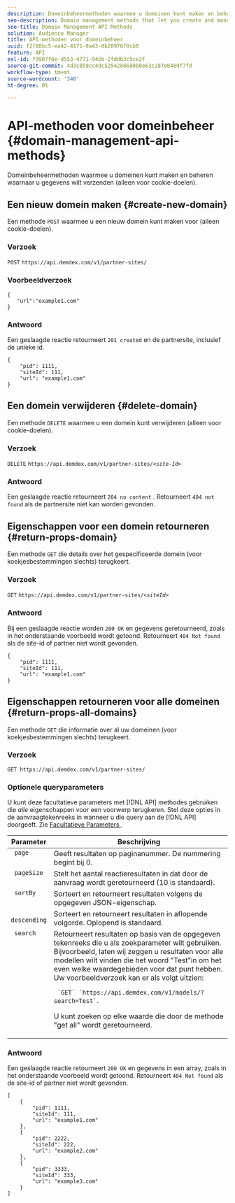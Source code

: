 ```yaml
---
description: Domeinbeheermethoden waarmee u domeinen kunt maken en beheren waarnaar u gegevens wilt verzenden (alleen voor cookie-doelen).
seo-description: Domain management methods that let you create and manage the domains to which you want to send data (for cookie destinations only).
seo-title: Domain Management API Methods
solution: Audience Manager
title: API-methoden voor domeinbeheer
uuid: f2f08bc5-ea42-4171-9a43-0b20976f0cb0
feature: API
exl-id: f9907f6e-d553-4771-945b-2fddb3c9ce2f
source-git-commit: 4d3c859cc4dc5294286680b0e63c287e0409f7fd
workflow-type: tm+mt
source-wordcount: '340'
ht-degree: 0%

---
```


# API-methoden voor domeinbeheer {#domain-management-api-methods}

Domeinbeheermethoden waarmee u domeinen kunt maken en beheren waarnaar u gegevens wilt verzenden (alleen voor cookie-doelen).

<!-- c_partner_site.xml -->

## Een nieuw domein maken {#create-new-domain}

Een methode `POST` waarmee u een nieuw domein kunt maken voor (alleen cookie-doelen).

<!-- r_post_new_partner_site.xml -->

### Verzoek

`POST` `https://api.demdex.com/v1/partner-sites/`

### Voorbeeldverzoek

```
{
   "url":"example1.com"
}
```

### Antwoord

Een geslaagde reactie retourneert `201 created` en de partnersite, inclusief de unieke id.

```
{
    "pid": 1111,
    "siteId": 111,
    "url": "example1.com"
}
```

## Een domein verwijderen {#delete-domain}

Een methode `DELETE` waarmee u een domein kunt verwijderen (alleen voor cookie-doelen).

<!-- r_delete_partner_site.xml -->

### Verzoek

`DELETE` `https://api.demdex.com/v1/partner-sites/`*`<site-Id>`*

### Antwoord

Een geslaagde reactie retourneert `204 no content` . Retourneert `404 not found` als de partnersite niet kan worden gevonden.

## Eigenschappen voor een domein retourneren {#return-props-domain}

Een methode `GET` die details over het gespecificeerde domein (voor koekjesbestemmingen slechts) terugkeert.

<!-- r_get_partner_site.xml -->

### Verzoek

`GET` `https://api.demdex.com/v1/partner-sites/`*`<siteId>`*

### Antwoord

Bij een geslaagde reactie worden `200 OK` en gegevens geretourneerd, zoals in het onderstaande voorbeeld wordt getoond. Retourneert `404 Not found` als de site-id of partner niet wordt gevonden.

```
{
    "pid": 1111,
    "siteId": 111,
    "url": "example1.com"
}
```

## Eigenschappen retourneren voor alle domeinen {#return-props-all-domains}

Een methode `GET` die informatie over al uw domeinen (voor koekjesbestemmingen slechts) terugkeert.

<!-- r_get_partner_sites.xml -->

### Verzoek

`GET https://api.demdex.com/v1/partner-sites/`

### Optionele queryparameters

U kunt deze facultatieve parameters met [!DNL API] methodes gebruiken die *alle* eigenschappen voor een voorwerp terugkeren. Stel deze opties in de aanvraagtekenreeks in wanneer u die query aan de [!DNL API] doorgeeft. Zie [ Facultatieve Parameters ](../../api/rest-api-main/aam-api-getting-started.md#optional-api-query-parameters).

<table id="table_B05A8EE22C9A4C72B84A8479E1AB7D0A"> 
 <thead> 
  <tr> 
   <th colname="col1" class="entry"> Parameter </th> 
   <th colname="col2" class="entry"> Beschrijving </th> 
  </tr>
 </thead>
 <tbody> 
  <tr valign="top"> 
   <td colname="col1"><code> page</code> </td> 
   <td colname="col2"> Geeft resultaten op paginanummer. De nummering begint bij 0. </td> 
  </tr> 
  <tr valign="top"> 
   <td colname="col1"><code> pageSize</code> </td> 
   <td colname="col2"> Stelt het aantal reactieresultaten in dat door de aanvraag wordt geretourneerd (10 is standaard). </td>
  </tr>
  <tr valign="top"> 
   <td colname="col1"><code> sortBy</code> </td> 
   <td colname="col2"> Sorteert en retourneert resultaten volgens de opgegeven JSON-eigenschap. </td>
  </tr>
  <tr valign="top"> 
   <td colname="col1"><code> descending</code> </td>
   <td colname="col2"> Sorteert en retourneert resultaten in aflopende volgorde. Oplopend is standaard. </td>
  </tr>
  <tr valign="top">
   <td colname="col1"><code> search</code> </td>
   <td colname="col2">Retourneert resultaten op basis van de opgegeven tekenreeks die u als zoekparameter wilt gebruiken. Bijvoorbeeld, laten wij zeggen u resultaten voor alle modellen wilt vinden die het woord "Test"in om het even welke waardegebieden voor dat punt hebben. Uw voorbeeldverzoek kan er als volgt uitzien: <p><code> `GET` `https://api.demdex.com/v1/models/?search=Test`</code>. </p> <p>U kunt zoeken op elke waarde die door de methode "get all" wordt geretourneerd. </p> </td>
  </tr> 
 </tbody> 
</table>

### Antwoord

Een geslaagde reactie retourneert `200 OK` en gegevens in een array, zoals in het onderstaande voorbeeld wordt getoond. Retourneert `404 Not found` als de site-id of partner niet wordt gevonden.

```
[
    {
        "pid": 1111,
        "siteId": 111,
        "url": "example1.com"
    },
    {
        "pid": 2222,
        "siteId": 222,
        "url": "example2.com"
    },
    {
        "pid": 3333,
        "siteId": 333,
        "url": "example3.com"
    }
]
```
